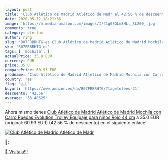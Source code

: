 ```yaml
---
layout: post
title: 'Club Atlético de Madrid Atlético de Madr al 42.56 % de descuento'
date: 2020-05-12 18:21:36
image: 'https://m.media-amazon.com/images/I/41g0EGLm8HL._SL200_.jpg'
comments: true
category: ofertas
author: ring
slug: 'B07FRBRHTG-es Club Atlético de Madrid Atlético de Madrid Mochila con...'
sku: 'B07FRBRHTG-es'
tags: [ 'mochila', ]
actualPrice: 35.0 EUR
currency: EUR
price: 35.0
comparePrice: 60.93 EUR
prodname: 'Club Atlético de Madrid Atlético de Madrid Mochila con Carro Ruedas Evolution  Trolley Equipaje para niños  Rojo  44 cm'
country: 'es'
flag: '🇪🇸'
buyurl: 'https://www.amazon.es/dp/B07FRBRHTG/?tag=tolees-21'
descuento: '42.56'
average: '33.40625'
---
```


Ahora mismo tienes [Club Atlético de Madrid Atlético de Madrid Mochila con Carro Ruedas Evolution  Trolley Equipaje para niños  Rojo  44 cm](https://www.amazon.es/dp/B07FRBRHTG/?tag=tolees-21) a 35.0 EUR (original: 60.93 EUR) (42.56 %  de descuento) en el siguiente enlace!

[![Club Atlético de Madrid Atlético de Madr](https://m.media-amazon.com/images/I/41g0EGLm8HL._SL200_.jpg)](https://www.amazon.es/dp/B07FRBRHTG/?tag=tolees-21)

🔎:


[🛒 Visítala!!!](https://www.amazon.es/dp/B07FRBRHTG/?tag=tolees-21)
